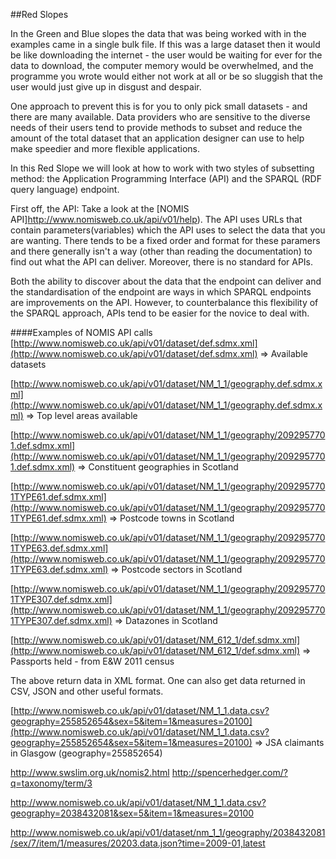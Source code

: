 ##Red Slopes

In the Green and Blue slopes the data that was being worked with in the examples came in a single bulk file.  If this was a large dataset then it would be like downloading the internet - the user would be waiting for ever for the data to download, the computer memory would be overwhelmed, and the programme you wrote would either not work at all or be so sluggish that the user would just give up in disgust and despair.

One approach to prevent this is for you to only pick small datasets - and there are many available.  Data providers who are sensitive to the diverse needs of their users tend to provide methods to subset and reduce the amount of the total dataset that an application designer can use to help make speedier and more flexible applications.

In this Red Slope we will look at how to work with two styles of subsetting method: the Application Programming Interface (API) and the SPARQL (RDF query language) endpoint.

First off, the API:  Take a look at the [NOMIS API]http://www.nomisweb.co.uk/api/v01/help).  The API uses URLs that contain parameters(variables) which the API uses to select the data that you are wanting.  There tends to be a fixed order and format for these paramers and there generally isn't a way (other than reading the documentation) to find out what the API can deliver.  Moreover, there is no standard for APIs.  

Both the ability to discover about the data that the endpoint can deliver and the standardisation of the endpoint are ways in which SPARQL endpoints are improvements on the API.  However, to counterbalance this flexibility of the SPARQL approach, APIs tend to be easier for the novice to deal with.

####Examples of NOMIS API calls
[http://www.nomisweb.co.uk/api/v01/dataset/def.sdmx.xml](http://www.nomisweb.co.uk/api/v01/dataset/def.sdmx.xml)   => Available datasets

[http://www.nomisweb.co.uk/api/v01/dataset/NM_1_1/geography.def.sdmx.xml](http://www.nomisweb.co.uk/api/v01/dataset/NM_1_1/geography.def.sdmx.xml)  => Top level areas available

[http://www.nomisweb.co.uk/api/v01/dataset/NM_1_1/geography/2092957701.def.sdmx.xml](http://www.nomisweb.co.uk/api/v01/dataset/NM_1_1/geography/2092957701.def.sdmx.xml)  => Constituent geographies in Scotland

[http://www.nomisweb.co.uk/api/v01/dataset/NM_1_1/geography/2092957701TYPE61.def.sdmx.xml](http://www.nomisweb.co.uk/api/v01/dataset/NM_1_1/geography/2092957701TYPE61.def.sdmx.xml)  => Postcode towns in Scotland

[http://www.nomisweb.co.uk/api/v01/dataset/NM_1_1/geography/2092957701TYPE63.def.sdmx.xml](http://www.nomisweb.co.uk/api/v01/dataset/NM_1_1/geography/2092957701TYPE63.def.sdmx.xml)  => Postcode sectors in Scotland

[http://www.nomisweb.co.uk/api/v01/dataset/NM_1_1/geography/2092957701TYPE307.def.sdmx.xml](http://www.nomisweb.co.uk/api/v01/dataset/NM_1_1/geography/2092957701TYPE307.def.sdmx.xml)  => Datazones in Scotland

[http://www.nomisweb.co.uk/api/v01/dataset/NM_612_1/def.sdmx.xml](http://www.nomisweb.co.uk/api/v01/dataset/NM_612_1/def.sdmx.xml)  => Passports held - from E&W 2011 census


The above return data in XML format.  One can also get data returned in CSV, JSON and other useful formats.  

[http://www.nomisweb.co.uk/api/v01/dataset/NM_1_1.data.csv?geography=255852654&sex=5&item=1&measures=20100](http://www.nomisweb.co.uk/api/v01/dataset/NM_1_1.data.csv?geography=255852654&sex=5&item=1&measures=20100)  => JSA claimants in Glasgow (geography=255852654)


http://www.swslim.org.uk/nomis2.html
http://spencerhedger.com/?q=taxonomy/term/3





http://www.nomisweb.co.uk/api/v01/dataset/NM_1_1.data.csv?geography=2038432081&sex=5&item=1&measures=20100


http://www.nomisweb.co.uk/api/v01/dataset/nm_1_1/geography/2038432081/sex/7/item/1/measures/20203.data.json?time=2009-01,latest

